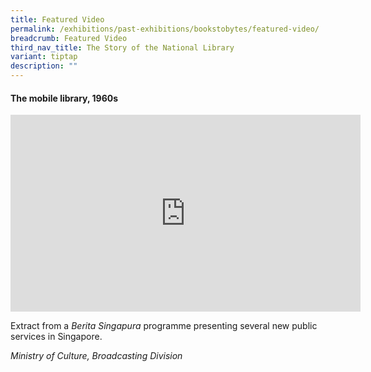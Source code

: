 ```yaml
---
title: Featured Video
permalink: /exhibitions/past-exhibitions/bookstobytes/featured-video/
breadcrumb: Featured Video
third_nav_title: The Story of the National Library
variant: tiptap
description: ""
---
```

#### The mobile library, 1960s

<iframe width="560" height="315" src="https://www.youtube.com/embed/5KNqhacpabs" frameborder="0" allow="accelerometer; autoplay; encrypted-media; gyroscope; picture-in-picture" allowfullscreen=""></iframe>

Extract from a _Berita Singapura_ programme presenting several new public services in Singapore.

_Ministry of Culture, Broadcasting Division_